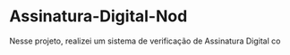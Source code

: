 # Assinatura-Digital-Nod
Nesse projeto, realizei um sistema de verificação de Assinatura Digital co
